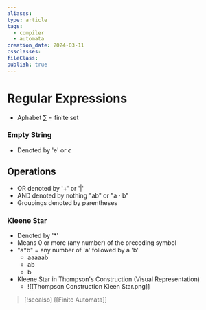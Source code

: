 ```yaml
---
aliases: 
type: article
tags:
  - compiler
  - automata
creation_date: 2024-03-11
cssclasses: 
fileClass: 
publish: true
---
```

# Regular Expressions
- Aphabet $\sum$ = finite set

### Empty String
- Denoted by 'e' or $\epsilon$
## Operations
- OR denoted by '+' or '|'
- AND denoted by nothing "ab" or "a $\cdot$ b"
- Groupings denoted by parentheses
### Kleene Star
- Denoted by '\*'
- Means 0 or more (any number) of the preceding symbol
- "a\*b" = any number of 'a' followed by a 'b'
	- aaaaab
	- ab
	- b
- Kleene Star in Thompson's Construction (Visual Representation)
	- ![[Thompson Construction Kleen Star.png]]
> [!seealso]
> [[Finite Automata]]
